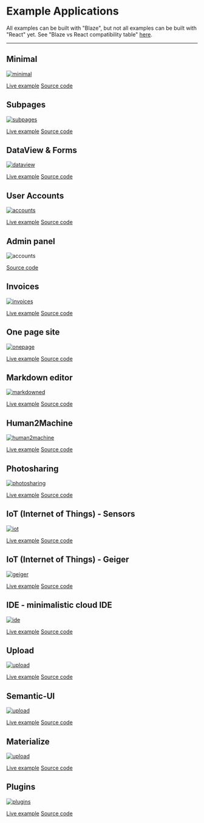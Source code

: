 Example Applications
====================

All examples can be built with "Blaze", but not all examples can be built with "React" yet.
See "Blaze vs React compatibility table" <a href="{{pathFor 'compatibility'}}">here</a>.

<hr>

Minimal
-------

<a href="http://example-minimal.meteorfarm.com" target="_blank"><img src="/images/example-minimal.png" alt="minimal" class="example-img"></a>

<a href="http://example-minimal.meteorfarm.com" target="_blank" class="btn btn-success">Live example</a> <a href="https://github.com/perak/kitchen-examples/tree/master/example-minimal" target="_blank" class="btn btn-default">Source code</a>


Subpages
--------

<a href="http://example-subpages.meteorfarm.com" target="_blank"><img src="/images/example-subpages.png" alt="subpages" class="example-img"></a>

<a href="http://example-subpages.meteorfarm.com" target="_blank" class="btn btn-success">Live example</a> <a href="https://github.com/perak/kitchen-examples/tree/master/example-subpages" target="_blank" class="btn btn-default">Source code</a>


DataView & Forms
----------------

<a href="http://example-dataview.meteorfarm.com" target="_blank"><img src="/images/example-dataview.png" alt="dataview" class="example-img"></a>

<a href="http://example-dataview.meteorfarm.com" target="_blank" class="btn btn-success">Live example</a> <a href="https://github.com/perak/kitchen-examples/tree/master/example-dataview" target="_blank" class="btn btn-default">Source code</a>


User Accounts
-------------

<a href="http://example-accounts.meteorfarm.com" target="_blank"><img src="/images/example-accounts.png" alt="accounts" class="example-img"></a>

<a href="http://example-accounts.meteorfarm.com" target="_blank" class="btn btn-success">Live example</a> <a href="https://github.com/perak/kitchen-examples/tree/master/example-accounts" target="_blank" class="btn btn-default">Source code</a>


Admin panel
-----------

<img src="/images/example-admin.png" alt="accounts" class="example-img">

<a href="https://github.com/perak/kitchen-examples/tree/master/example-admin" target="_blank" class="btn btn-default">Source code</a>


Invoices
--------

<a href="http://example-invoices.meteorfarm.com" target="_blank"><img src="/images/example-invoices.png" alt="invoices" class="example-img"></a>

<a href="http://example-invoices.meteorfarm.com" target="_blank" class="btn btn-success">Live example</a> <a href="https://github.com/perak/kitchen-examples/tree/master/example-invoices" target="_blank" class="btn btn-default">Source code</a>


One page site
-------------

<a href="http://example-onepage.meteorfarm.com" target="_blank"><img src="/images/example-onepage.png" alt="onepage" class="example-img"></a>

<a href="http://example-onepage.meteorfarm.com" target="_blank" class="btn btn-success">Live example</a> <a href="https://github.com/perak/kitchen-examples/tree/master/example-onepage" target="_blank" class="btn btn-default">Source code</a>


Markdown editor
---------------

<a href="http://example-markdowned.meteorfarm.com" target="_blank"><img src="/images/example-markdowned.png" alt="markdowned" class="example-img"></a>

<a href="http://example-markdowned.meteorfarm.com" target="_blank" class="btn btn-success">Live example</a> <a href="https://github.com/perak/kitchen-examples/tree/master/example-markdowned" target="_blank" class="btn btn-default">Source code</a>


Human2Machine
-------------

<a href="http://example-human2machine.meteorfarm.com" target="_blank"><img src="/images/example-human2machine.png" alt="human2machine" class="example-img"></a>

<a href="http://example-human2machine.meteorfarm.com" target="_blank" class="btn btn-success">Live example</a> <a href="https://github.com/perak/kitchen-examples/tree/master/example-human2machine" target="_blank" class="btn btn-default">Source code</a>


Photosharing
------------

<a href="http://example-photosharing.meteorfarm.com" target="_blank"><img src="/images/example-photosharing.png" alt="photosharing" class="example-img"></a>

<a href="http://example-photosharing.meteorfarm.com" target="_blank" class="btn btn-success">Live example</a> <a href="https://github.com/perak/kitchen-examples/tree/master/example-photosharing" target="_blank" class="btn btn-default">Source code</a>


IoT (Internet of Things) - Sensors
----------------------------------

<a href="http://example-iot.meteorfarm.com" target="_blank"><img src="/images/example-iot.png" alt="iot" class="example-img"></a>

<a href="http://example-iot.meteorfarm.com" target="_blank" class="btn btn-success">Live example</a> <a href="https://github.com/perak/kitchen-examples/tree/master/example-iot" target="_blank" class="btn btn-default">Source code</a>


IoT (Internet of Things) - Geiger
---------------------------------

<a href="http://example-geiger.meteorfarm.com" target="_blank"><img src="/images/example-geiger.png" alt="geiger" class="example-img"></a>

<a href="http://example-geiger.meteorfarm.com" target="_blank" class="btn btn-success">Live example</a> <a href="https://github.com/perak/kitchen-examples/tree/master/example-geiger" target="_blank" class="btn btn-default">Source code</a>


IDE - minimalistic cloud IDE
----------------------------

<a href="http://example-ide.meteorfarm.com" target="_blank"><img src="/images/example-ide.png" alt="ide" class="example-img"></a>

<a href="http://example-ide.meteorfarm.com" target="_blank" class="btn btn-success">Live example</a> <a href="https://github.com/perak/kitchen-examples/tree/master/example-ide" target="_blank" class="btn btn-default">Source code</a>


Upload
------

<a href="http://example-upload.meteorfarm.com" target="_blank"><img src="/images/example-upload.png" alt="upload" class="example-img"></a>

<a href="http://example-upload.meteorfarm.com" target="_blank" class="btn btn-success">Live example</a> <a href="https://github.com/perak/kitchen-examples/tree/master/example-upload" target="_blank" class="btn btn-default">Source code</a>


Semantic-UI
-----------

<a href="http://example-semantic.meteorfarm.com" target="_blank"><img src="/images/example-semantic.png" alt="upload" class="example-img"></a>

<a href="http://example-semantic.meteorfarm.com" target="_blank" class="btn btn-success">Live example</a> <a href="https://github.com/perak/kitchen-examples/tree/master/example-semantic" target="_blank" class="btn btn-default">Source code</a>


Materialize
-----------

<a href="http://example-materialize.meteorfarm.com" target="_blank"><img src="/images/example-materialize.png" alt="upload" class="example-img"></a>

<a href="http://example-materialize.meteorfarm.com" target="_blank" class="btn btn-success">Live example</a> <a href="https://github.com/perak/kitchen-examples/tree/master/example-materialize" target="_blank" class="btn btn-default">Source code</a>


Plugins
-------

<a href="http://example-plugins.meteorfarm.com" target="_blank"><img src="/images/example-plugins.png" alt="plugins" class="example-img"></a>

<a href="http://example-plugins.meteorfarm.com" target="_blank" class="btn btn-success">Live example</a> <a href="https://github.com/perak/kitchen-examples/tree/master/example-plugins" target="_blank" class="btn btn-default">Source code</a>
